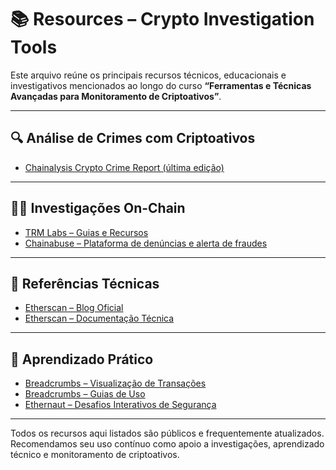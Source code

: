 
# 📚 Resources – Crypto Investigation Tools

Este arquivo reúne os principais recursos técnicos, educacionais e investigativos mencionados ao longo do curso **“Ferramentas e Técnicas Avançadas para Monitoramento de Criptoativos”**.

---

## 🔍 Análise de Crimes com Criptoativos

- [Chainalysis Crypto Crime Report (última edição)](https://www.chainalysis.com/resources/reports/)

---

## 🕵️‍♀️ Investigações On-Chain

- [TRM Labs – Guias e Recursos](https://www.trmlabs.com/resources)
- [Chainabuse – Plataforma de denúncias e alerta de fraudes](https://www.chainabuse.com/)

---

## 🧠 Referências Técnicas

- [Etherscan – Blog Oficial](https://etherscan.io/blog)
- [Etherscan – Documentação Técnica](https://docs.etherscan.io/)

---

## 🔧 Aprendizado Prático

- [Breadcrumbs – Visualização de Transações](https://www.breadcrumbs.app/)
- [Breadcrumbs – Guias de Uso](https://www.breadcrumbs.app/guides)
- [Ethernaut – Desafios Interativos de Segurança](https://ethernaut.openzeppelin.com/)

---

Todos os recursos aqui listados são públicos e frequentemente atualizados. Recomendamos seu uso contínuo como apoio a investigações, aprendizado técnico e monitoramento de criptoativos.

